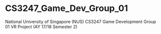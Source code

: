 # CS3247_Game_Dev_Group_01
National University of Singapore (NUS) CS3247 Game Development Group 01 VR Project (AY 17/18 Semester 2)
